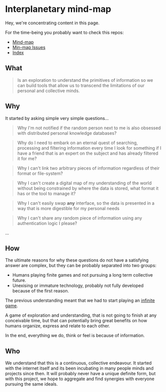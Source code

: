# Interplanetary mind-map

Hey, we're concentrating content in this page.

For the time-being you probably want to check this repos:

- [Mind-map](https://github.com/interplanetarymindmap/mind-map)
- [Min-map Issues](https://github.com/interplanetarymindmap/mind-map/issues)
- [Index](https://github.com/interplanetarymindmap/index)

## What

> Is an exploration to understand the primitives of information so we can build tools that allow us to transcend the limitations of our personal and collective minds.

## Why

It started by asking simple very simple questions...

> Why I'm not notified if the random person next to me is also obsessed with distributed personal knowledge databases?

> Why do I need to embark on an eternal quest of searching, processing and filtering information every time I look for something if I have a friend that is an expert on the subject and has already filtered it for me?

> Why I can't link two arbitrary pieces of information regardless of their format or file-system?

> Why I can't create a digital map of my understanding of the world without being constrained by where the data is stored, what format it has or the tool to manage it?

> Why I can't easily swap **any** interface, so the data is presented in a way that is more digestible for my personal needs

> Why I can't share any random piece of information using any authentication logic I please?

...

## How

The ultimate reasons for why these questions do not have a satisfying answer are complex, but they can be probably separated into two groups:

- Humans playing finite games and not pursuing a long term collective future.
- Unexising or immature technology, probably not fully developed because of the first reason.

The previous understanding meant that we had to start playing an [infinite game](https://en.wikipedia.org/wiki/Finite_and_Infinite_Games).

A game of exploration and understanding, that is not going to finish at any conceivable time, but that can potentially bring great benefits on how humans organize, express and relate to each other.

In the end, everything we do, think or feel is because of information.

## Who

We understand that this is a continuous, collective endeavour. It started with the internet itself and its been incubating in many people minds and projects since then. It will probably never have a unique definite form, but with this project, we hope to aggregate and find synergies with everyone pursuing the same ideals.
